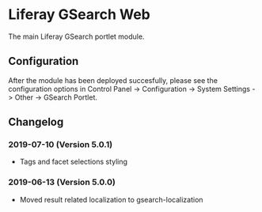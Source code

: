 # Liferay GSearch Web

The main Liferay GSearch portlet module.

## Configuration

After the module has been deployed succesfully, please see the configuration options in Control Panel -> Configuration -> System Settings -> Other -> GSearch Portlet.

## Changelog

### 2019-07-10 (Version 5.0.1)

* Tags and facet selections styling

### 2019-06-13 (Version 5.0.0)

* Moved result related localization to gsearch-localization